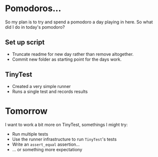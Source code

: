 # Pomodoros...

So my plan is to try and spend a pomodoro a day playing in here. So what did
I do in today's pomodoro?

## Set up script

* Truncate readme for new day rather than remove altogether.
* Commit new folder as starting point for the days work.

## TinyTest

* Created a very simple runner
* Runs a single test and records results

# Tomorrow

I want to work a bit more on TinyTest, somethings I might try:

  * Run multiple tests
  * Use the runner infrastructure to run `TinyTest`'s tests
  * Write an `assert_equal` assertion...
  * ... or something more expectationy
